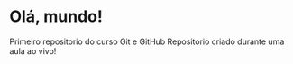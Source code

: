 # Olá, mundo!
Primeiro repositorio do curso Git e GitHub
Repositorio criado durante uma aula ao vivo!